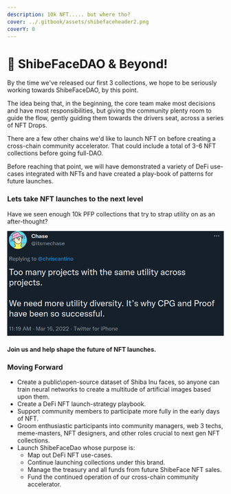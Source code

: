 ```yaml
---
description: 10k NFT..... but where tho?
cover: ../.gitbook/assets/shibefaceheader2.png
coverY: 0
---
```


# 🤠 ShibeFaceDAO & Beyond!

By the time we've released our first 3 collections, we hope to be seriously working towards ShibeFaceDAO, by this point.

The idea being that, in the beginning, the core team make most decisions and have most responsibilities, but giving the community plenty room to guide the flow, gently guiding them towards the drivers seat, across a series of NFT Drops. &#x20;

There are a few other chains we'd like to launch NFT on before creating a cross-chain community accelerator. That could include a total of 3-6 NFT collections before going full-DAO.

Before reaching that point, we will have demonstrated a variety of DeFi use-cases integrated with NFTs and have created a play-book of patterns for future launches. &#x20;

### Lets take NFT launches to the next level

Have we seen enough 10k PFP collections that try to strap utility on as an after-thought?&#x20;

![(source)](<../.gitbook/assets/image (13).png>)

#### Join us and help shape the future of NFT launches.

### Moving Forward

* Create a public\open-source dataset of Shiba Inu faces, so anyone can train neural networks to create a multitude of artificial images based upon them.
* Create a DeFi NFT launch-strategy playbook.&#x20;
* Support community members to participate more fully in the early days of NFT.&#x20;
* Groom enthusiastic participants into community managers, web 3 techs, meme-masters, NFT designers, and other roles crucial to next gen NFT collections.
* Launch ShibeFaceDao whose purpose is:
  * Map out DeFi NFT use-cases.
  * Continue launching collections under this brand.
  * Manage the treasury and all funds from future ShibeFace NFT sales.
  * Fund the continued operation of our cross-chain community accelerator.
